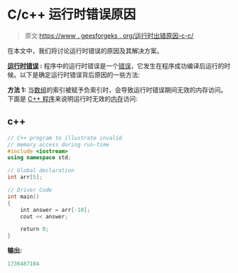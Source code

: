 # C/c++ 运行时错误原因

> 原文:[https://www . geesforgeks . org/运行时出错原因-c-c/](https://www.geeksforgeeks.org/reason-of-runtime-error-in-c-c/)

在本文中，我们将讨论运行时错误的原因及其解决方案。

**[运行时错误](https://www.geeksforgeeks.org/runtime-errors/) :** 程序中的运行时错误是一个[错误](https://www.geeksforgeeks.org/errors-in-cc/)，它发生在程序成功编译后运行的时候。以下是确定运行时错误背后原因的一些方法:

**方法 1:** 当[数组](https://www.geeksforgeeks.org/introduction-to-arrays/)的索引被赋予负索引时，会导致运行时错误期间无效的内存访问。下面是 [C++ 程序](https://www.geeksforgeeks.org/c-plus-plus/)来说明运行时无效的[内存](https://www.geeksforgeeks.org/introduction-to-memory-and-memory-units/)访问:

## c++

```cpp
// C++ program to illustrate invalid
// memory access during run-time
#include <iostream>
using namespace std;

// Global declaration
int arr[5];

// Driver Code
int main()
{
    int answer = arr[-10];
    cout << answer;

    return 0;
}
```

**输出:**

```cpp
1736487104

```